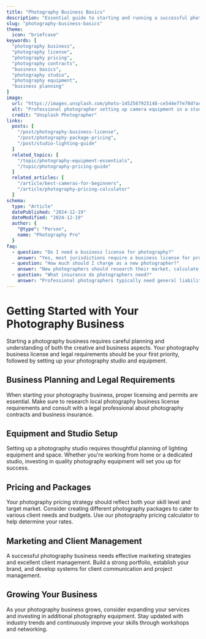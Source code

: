 ```yaml
---
title: "Photography Business Basics"
description: "Essential guide to starting and running a successful photography business, covering licensing, pricing, contracts, and business fundamentals."
slug: "photography-business-basics"
theme:
  icon: "briefcase"
keywords: [
  "photography business",
  "photography license",
  "photography pricing",
  "photography contracts",
  "business basics",
  "photography studio",
  "photography equipment",
  "business planning"
]
image:
  url: "https://images.unsplash.com/photo-1452587925148-ce544e77e70d?auto=format&fit=crop&w=1200&q=80"
  alt: "Professional photographer setting up camera equipment in a studio"
  credit: "Unsplash Photographer"
links:
  posts: [
    "/post/photography-business-license",
    "/post/photography-package-pricing",
    "/post/studio-lighting-guide"
  ]
  related_topics: [
    "/topic/photography-equipment-essentials",
    "/topic/photography-pricing-guide"
  ]
  related_articles: [
    "/article/best-cameras-for-beginners",
    "/article/photography-pricing-calculator"
  ]
schema:
  type: "Article"
  datePublished: "2024-12-19"
  dateModified: "2024-12-19"
  author: {
    "@type": "Person",
    name: "Photography Pro"
  }
faq:
  - question: "Do I need a business license for photography?"
    answer: "Yes, most jurisdictions require a business license for professional photography services. Check your local requirements and consult with legal professionals about specific permits needed."
  - question: "How much should I charge as a new photographer?"
    answer: "New photographers should research their market, calculate costs (equipment, time, overhead), and typically start with competitive entry-level rates. Use our pricing calculator for guidance."
  - question: "What insurance do photographers need?"
    answer: "Professional photographers typically need general liability insurance, equipment insurance, and potentially professional liability insurance. Consider additional coverage based on your specific services."
---
```


# Getting Started with Your Photography Business

Starting a photography business requires careful planning and understanding of both the creative and business aspects. Your photography business license and legal requirements should be your first priority, followed by setting up your photography studio and equipment.

## Business Planning and Legal Requirements

When starting your photography business, proper licensing and permits are essential. Make sure to research local photography business license requirements and consult with a legal professional about photography contracts and business insurance.

## Equipment and Studio Setup

Setting up a photography studio requires thoughtful planning of lighting equipment and space. Whether you're working from home or a dedicated studio, investing in quality photography equipment will set you up for success.

## Pricing and Packages

Your photography pricing strategy should reflect both your skill level and target market. Consider creating different photography packages to cater to various client needs and budgets. Use our photography pricing calculator to help determine your rates.

## Marketing and Client Management

A successful photography business needs effective marketing strategies and excellent client management. Build a strong portfolio, establish your brand, and develop systems for client communication and project management.

## Growing Your Business

As your photography business grows, consider expanding your services and investing in additional photography equipment. Stay updated with industry trends and continuously improve your skills through workshops and networking.